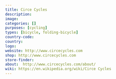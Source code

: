 ```yaml
---
title: Circe Cycles
description:
image:
categories: []
purposes: [cycling]
types: [bicycle, folding-bicycle]
country-code:
country:
logo:
website: http://www.circecycles.com
shop: http://www.circecycles.com
store-finder:
about:  http://www.circecycles.com/about/
wiki: https://en.wikipedia.org/wiki/Circe Cycles
---
```

